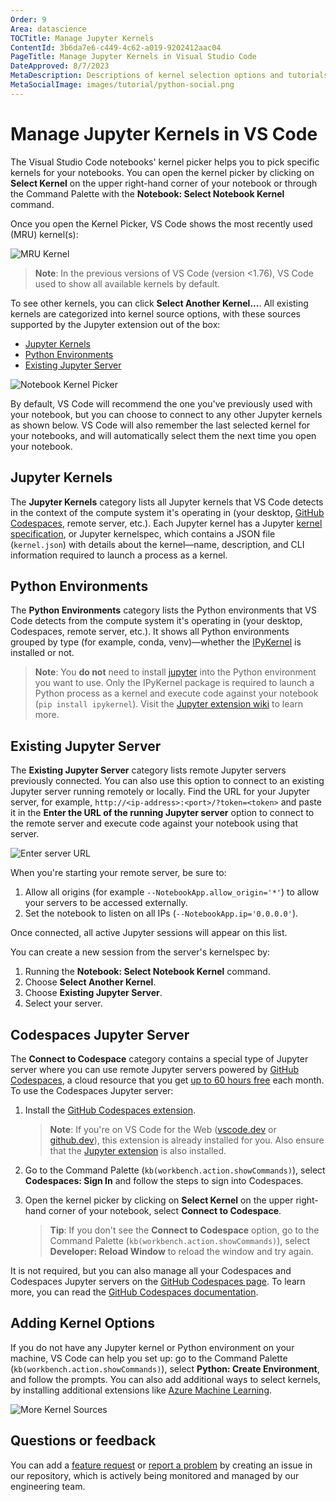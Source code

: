 ```yaml
---
Order: 9
Area: datascience
TOCTitle: Manage Jupyter Kernels
ContentId: 3b6da7e6-c449-4c62-a019-9202412aac04
PageTitle: Manage Jupyter Kernels in Visual Studio Code
DateApproved: 8/7/2023
MetaDescription: Descriptions of kernel selection options and tutorials on managing different types of kernels when working with Jupyter Notebooks in Visual Studio Code.
MetaSocialImage: images/tutorial/python-social.png
---
```


# Manage Jupyter Kernels in VS Code

The Visual Studio Code notebooks' kernel picker helps you to pick specific kernels for your notebooks. You can open the kernel picker by clicking on **Select Kernel** on the upper right-hand corner of your notebook or through the Command Palette with the **Notebook: Select Notebook Kernel** command.

Once you open the Kernel Picker, VS Code shows the most recently used (MRU) kernel(s):

![MRU Kernel](images/jupyter-kernel-management/mru-kernel.png)

> **Note**: In the previous versions of VS Code (version \<1.76), VS Code used to show all available kernels by default.

To see other kernels, you can click **Select Another Kernel...**. All existing kernels are categorized into kernel source options, with these sources supported by the Jupyter extension out of the box:

- [Jupyter Kernels](#jupyter-kernels)
- [Python Environments](#python-environments)
- [Existing Jupyter Server](#existing-jupyter-server)

![Notebook Kernel Picker](images/jupyter-kernel-management/noterbook-kernel-picker.gif)

By default, VS Code will recommend the one you've previously used with your notebook, but you can choose to connect to any other Jupyter kernels as shown below. VS Code will also remember the last selected kernel for your notebooks, and will automatically select them the next time you open your notebook.

## Jupyter Kernels

The **Jupyter Kernels** category lists all Jupyter kernels that VS Code detects in the context of the compute system it's operating in (your desktop, [GitHub Codespaces](https://github.com/features/codespaces), remote server, etc.). Each Jupyter kernel has a Jupyter [kernel specification](https://jupyter-client.readthedocs.io/en/stable/kernels.html#kernel-specs), or Jupyter kernelspec, which contains a JSON file (`kernel.json`) with details about the kernel—name, description, and CLI information required to launch a process as a kernel.

## Python Environments

The **Python Environments** category lists the Python environments that VS Code detects from the compute system it's operating in (your desktop, Codespaces, remote server, etc.). It shows all Python environments grouped by type (for example, conda, venv)—whether the [IPyKernel](https://ipython.readthedocs.io/en/stable/install/kernel_install.html) is installed or not.

   > **Note**: You **do not** need to install [jupyter](https://pypi.org/project/jupyter/) into the Python environment you want to use. Only the IPyKernel package is required to launch a Python process as a kernel and execute code against your notebook (`pip install ipykernel`). Visit the [Jupyter extension wiki](https://github.com/microsoft/vscode-jupyter/wiki/Kernels-(Architecture)) to learn more.

## Existing Jupyter Server

The **Existing Jupyter Server** category lists remote Jupyter servers previously connected. You can also use this option to connect to an existing Jupyter server running remotely or locally. Find the URL for your Jupyter server, for example, `http://<ip-address>:<port>/?token=<token>` and paste it in the **Enter the URL of the running Jupyter server** option to connect to the remote server and execute code against your notebook using that server.

![Enter server URL](images/jupyter-kernel-management/select-enter-server-url.png)

When you're starting your remote server, be sure to:

1. Allow all origins (for example `--NotebookApp.allow_origin='*'`) to allow your servers to be accessed externally.
2. Set the notebook to listen on all IPs (`--NotebookApp.ip='0.0.0.0'`).

Once connected, all active Jupyter sessions will appear on this list.

You can create a new session from the server's kernelspec by:

1. Running the **Notebook: Select Notebook Kernel** command.
2. Choose **Select Another Kernel**.
3. Choose **Existing Jupyter Server**.
4. Select your server.

## Codespaces Jupyter Server

The **Connect to Codespace** category contains a special type of Jupyter server where you can use remote Jupyter servers powered by [GitHub Codespaces](https://docs.github.com/codespaces/overview), a cloud resource that you get [up to 60 hours free](https://github.com/features/codespaces) each month. To use the Codespaces Jupyter server:

1. Install the [GitHub Codespaces extension](https://marketplace.visualstudio.com/items?itemName=GitHub.codespaces).

    > **Note**: If you're on VS Code for the Web ([vscode.dev](https://vscode.dev) or [github.dev](https://github.dev)), this extension is already installed for you. Also ensure that the [Jupyter extension](https://marketplace.visualstudio.com/items?itemName=ms-toolsai.jupyter) is also installed.

2. Go to the Command Palette (`kb(workbench.action.showCommands)`), select **Codespaces: Sign In** and follow the steps to sign into Codespaces.

3. Open the kernel picker by clicking on **Select Kernel** on the upper right-hand corner of your notebook, select **Connect to Codespace**.

    > **Tip**: If you don't see the **Connect to Codespace** option, go to the Command Palette (`kb(workbench.action.showCommands)`), select **Developer: Reload Window** to reload the window and try again.

It is not required, but you can also manage all your Codespaces and Codespaces Jupyter servers on the [GitHub Codespaces page](https://github.com/codespaces). To learn more, you can read the [GitHub Codespaces documentation](https://docs.github.com/codespaces/getting-started/understanding-the-codespace-lifecycle).

## Adding Kernel Options

If you do not have any Jupyter kernel or Python environment on your machine, VS Code can help you set up: go to the Command Palette (`kb(workbench.action.showCommands)`), select **Python: Create Environment**, and follow the prompts. You can also add additional ways to select kernels, by installing additional extensions like [Azure Machine Learning](https://marketplace.visualstudio.com/items?itemName=ms-toolsai.vscode-ai).

![More Kernel Sources](images/jupyter-kernel-management/more-kernel-sources.png)

## Questions or feedback

You can add a [feature request](https://github.com/microsoft/vscode-jupyter/issues/new?assignees=&labels=feature-request&template=3_feature_request.md) or [report a problem](https://github.com/microsoft/vscode-jupyter/issues/new?assignees=&labels=bug&template=1_bug_report.md) by creating an issue in our repository, which is actively being monitored and managed by our engineering team.
